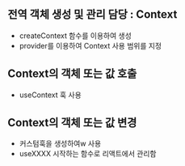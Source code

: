 ## 전역 객체 생성 및 관리 담당 : Context
- createContext 함수를 이용하여 생성
- provider를 이용하여 Context 사용 범위를 지정

## Context의 객체 또는 값 호출 
- useContext 훅 사용

## Context의 객체 또는 값 변경
- 커스텀훅을 생성하여w 사용
- useXXXX 시작하는 함수로 리액트에서 관리함


